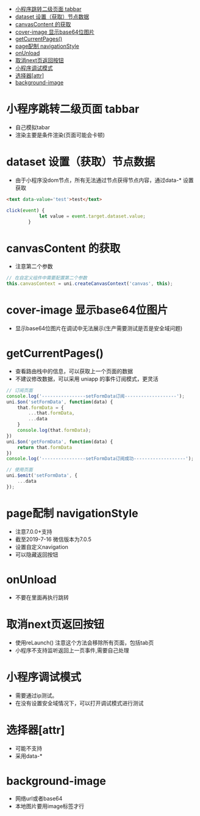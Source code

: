 <!-- TOC -->

- [小程序跳转二级页面 tabbar](#小程序跳转二级页面-tabbar)
- [dataset 设置（获取）节点数据](#dataset-设置获取节点数据)
- [canvasContent 的获取](#canvascontent-的获取)
- [cover-image 显示base64位图片](#cover-image-显示base64位图片)
- [getCurrentPages()](#getcurrentpages)
- [page配制 navigationStyle](#page配制-navigationstyle)
- [onUnload](#onunload)
- [取消next页返回按钮](#取消next页返回按钮)
- [小程序调试模式](#小程序调试模式)
- [选择器[attr]](#选择器attr)
- [background-image](#background-image)

<!-- /TOC -->

# 小程序跳转二级页面 tabbar

* 自己模拟tabar
* 渲染主要是条件渲染(页面可能会卡顿)

# dataset 设置（获取）节点数据

* 由于小程序没dom节点，所有无法通过节点获得节点内容，通过data-* 设置获取

```html
<text data-value='test'>test</text>
```

```js
click(event) {
			let value = event.target.dataset.value;
		}
```

# canvasContent 的获取

* 注意第二个参数
```js
// 在自定义组件中需要配置第二个参数
this.canvasContext = uni.createCanvasContext('canvas', this);
```

# cover-image 显示base64位图片

* 显示base64位图片在调试中无法展示(生产需要测试是否是安全域问题)

# getCurrentPages()

* 查看路由栈中的信息，可以获取上一个页面的数据
* 不建议修改数据，可以采用 uniapp 的事件订阅模式，更灵活

```js
// 订阅页面
console.log('----------------setFormData订阅-------------------');
uni.$on('setFormData', function(data) {
    that.formData = {
        ...that.formData,
        ...data
    }
    console.log(that.formData);
})
uni.$on('getFormData', function(data) {
    return that.formData
})
console.log('----------------setFormData订阅成功-------------------');

// 使用页面
uni.$emit('setFormData', {
    ...data
});
```

# page配制 navigationStyle

* 注意7.0.0+支持 
* 截至2019-7-16 微信版本为7.0.5 
* 设置自定义navigation
* 可以隐藏返回按钮

# onUnload

* 不要在里面再执行跳转

# 取消next页返回按钮

* 使用reLaunch() 注意这个方法会移除所有页面，包括tab页
* 小程序不支持监听返回上一页事件,需要自己处理

# 小程序调试模式

* 需要通过ip测试。
* 在没有设置安全域情况下，可以打开调试模式进行测试

# 选择器[attr]

* 可能不支持
* 采用data-*

# background-image

* 网络url或者base64
* 本地图片要用image标签才行